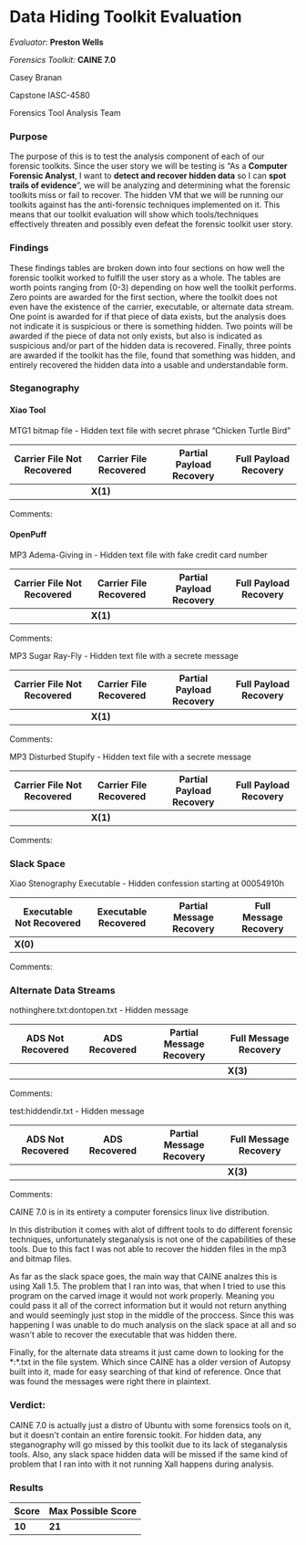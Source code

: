 # Data Hiding Toolkit Evaluation

*Evaluator*: **Preston Wells**

*Forensics Toolkit:* **CAINE 7.0**

Casey Branan

Capstone IASC-4580

Forensics Tool Analysis Team

### Purpose

The purpose of this is to test the analysis component of each of our forensic toolkits. Since the user story we will be testing is “As a **Computer Forensic Analyst**, I want to **detect and recover hidden data** so I can **spot trails of evidence**”, we will be analyzing and determining what the forensic toolkits miss or fail to recover. The hidden VM that we will be running our toolkits against has the anti-forensic techniques implemented on it. This means that our toolkit evaluation will show which tools/techniques effectively threaten and possibly even defeat the forensic toolkit user story.

### Findings

These findings tables are broken down into four sections on how well the forensic toolkit worked to fulfill the user story as a whole. The tables are worth points ranging from (0-3) depending on how well the toolkit performs. Zero points are awarded for the first section, where the toolkit does not even have the existence of the carrier, executable, or alternate data stream. One point is awarded for if that piece of data exists, but the analysis does not indicate it is suspicious or there is something hidden. Two points will be awarded if the piece of data not only exists, but also is indicated as suspicious and/or part of the hidden data is recovered. Finally, three points are awarded if the toolkit has the file, found that something was hidden, and entirely recovered the hidden data into a usable and understandable form.

### Steganography
#### Xiao Tool 
MTG1 bitmap file - Hidden text file with secret phrase “Chicken Turtle Bird”

| Carrier File Not Recovered |Carrier File Recovered | Partial Payload Recovery | Full Payload Recovery |
|---|---|---|---|
|   | **X(1)**  |   |   |

Comments:

#### OpenPuff
MP3 Adema-Giving in - 	Hidden text file with fake credit card number

| Carrier File Not Recovered | Carrier File Recovered | Partial Payload Recovery | Full Payload Recovery |
|---|---|---|---|
|   | **X(1)**  |   |   |

Comments:

MP3 Sugar Ray-Fly -	Hidden text file with a secrete message

| Carrier File Not Recovered | Carrier File Recovered | Partial Payload Recovery | Full Payload Recovery |
|---|---|---|---|
|   | **X(1)**  |   |   |

Comments:

MP3 Disturbed Stupify -	Hidden text file with a secrete message

| Carrier File Not Recovered | Carrier File Recovered | Partial Payload Recovery | Full Payload Recovery |
|---|---|---|---|
|   | **X(1)**  |   |   |

Comments:

### Slack Space

Xiao Stenography Executable	- Hidden confession starting at 00054910h

| Executable Not Recovered | Executable Recovered | Partial Message Recovery | Full Message Recovery |
|---|---|---|---|
| **X(0)**  |   |   |   |

Comments:

### Alternate Data Streams

nothinghere.txt:dontopen.txt	- Hidden message

| ADS Not Recovered | ADS Recovered | Partial Message Recovery | Full Message Recovery |
|---|---|---|---|
|   |   |   | **X(3)**  |

Comments:

test:hiddendir.txt - 	Hidden message

| ADS Not Recovered | ADS Recovered | Partial Message Recovery | Full Message Recovery |
|---|---|---|---|
|   |   |   | **X(3)**  |

Comments:

CAINE 7.0 is in its entirety a computer forensics linux live distribution. 

In this distribution it comes with alot of diffrent tools to do different forensic techniques, unfortunately steganalysis is not one of the capabilities of these tools. Due to this fact I was not able to recover the hidden files in the mp3 and bitmap files. 

As far as the slack space goes, the main way that CAINE analzes this is using Xall 1.5. The problem that I ran into was, that when I tried to use this program on the carved image it would not work properly. Meaning you could pass it all of the correct information but it would not return anything and would seemingly just stop in the middle of the proccess. Since this was happening I was unable to do much analysis on the slack space at all and so wasn't able to recover the executable that was hidden there.

Finally, for the alternate data streams it just came down to looking for the \*:\*.txt in the file system. Which since CAINE has a older version of Autopsy built into it, made for easy searching of that kind of reference. Once that was found the messages were right there in plaintext.  

### Verdict:

CAINE 7.0 is actually just a distro of Ubuntu with some forensics tools on it, but it doesn't contain an entire forensic tookit. For hidden data, any steganography will go missed by this toolkit due to its lack of steganalysis tools. Also, any slack space hidden data will be missed if the same kind of problem that I ran into with it not running Xall happens during analysis.

### Results

| Score | Max Possible Score |
|---|---|
| **10** | **21** |
